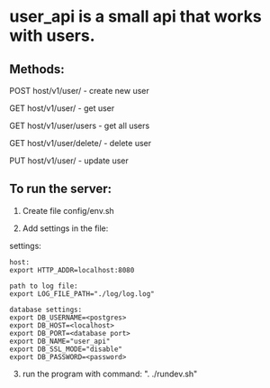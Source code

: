 # user_api is a small api that works with users.

## Methods:

POST host/v1/user/ - create new user

GET host/v1/user/<id> - get user 

GET host/v1/user/users - get all users

GET host/v1/user/delete/<id> - delete user

PUT host/v1/user/<id> - update user


## To run the server:
1. Create file config/env.sh

 2. Add settings in the file:

 settings:

    host:
    export HTTP_ADDR=localhost:8080

    path to log file:
    export LOG_FILE_PATH="./log/log.log"

    database settings:
    export DB_USERNAME=<postgres>
    export DB_HOST=<localhost>
    export DB_PORT=<database port>
    export DB_NAME="user_api"
    export DB_SSL_MODE="disable"
    export DB_PASSWORD=<password>


3. run the program with command: ". ./rundev.sh"